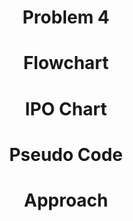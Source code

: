 <h1 align=center> <b>Problem 4</b>


<h1 align=center>Flowchart</h1>

<h1 align=center>IPO Chart</h1>

<h1 align=center>Pseudo Code</h1>

<h1 align=center>Approach</h1>